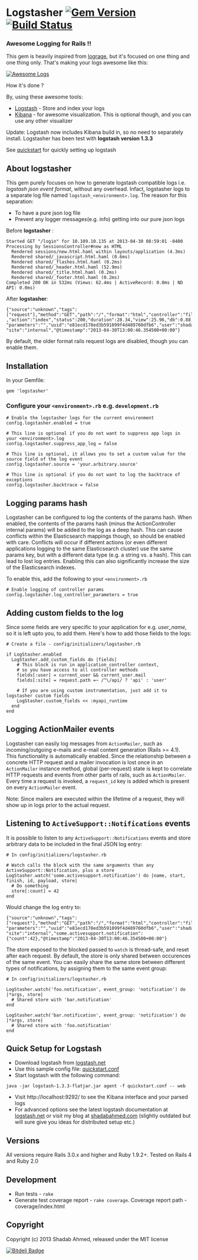 # Logstasher [![Gem Version](https://badge.fury.io/rb/logstasher.png)](http://badge.fury.io/rb/logstasher) [![Build Status](https://secure.travis-ci.org/shadabahmed/logstasher.png)](https://secure.travis-ci.org/shadabahmed/logstasher)
### Awesome Logging for Rails !!

This gem is heavily inspired from [lograge](https://github.com/roidrage/lograge), but it's focused on one thing and one thing only. That's making your logs awesome like this:

[![Awesome Logs](https://f.cloud.github.com/assets/830679/2407078/dcde03e8-aa82-11e3-85ac-8c5b3a86676e.png)](https://f.cloud.github.com/assets/830679/2407078/dcde03e8-aa82-11e3-85ac-8c5b3a86676e.png)

How it's done ?

By, using these awesome tools:
* [Logstash](http://logstash.net) - Store and index your logs
* [Kibana](http://kibana.org/) - for awesome visualization. This is optional though, and you can use any other visualizer

Update: Logstash now includes Kibana build in, so no need to separately install. Logstasher has been test with **logstash version 1.3.3**

See [quickstart](#quick-setup-for-logstash) for quickly setting up logstash

## About logstasher

This gem purely focuses on how to generate logstash compatible logs i.e. *logstash json event format*,  without any overhead. Infact, logstasher logs to a separate log file named `logstash_<environment>.log`.
The reason for this separation:
 * To have a pure json log file
 * Prevent any logger messages(e.g. info) getting into our pure json logs

Before **logstasher** :

```
Started GET "/login" for 10.109.10.135 at 2013-04-30 08:59:01 -0400
Processing by SessionsController#new as HTML
  Rendered sessions/new.html.haml within layouts/application (4.3ms)
  Rendered shared/_javascript.html.haml (0.6ms)
  Rendered shared/_flashes.html.haml (0.2ms)
  Rendered shared/_header.html.haml (52.9ms)
  Rendered shared/_title.html.haml (0.2ms)
  Rendered shared/_footer.html.haml (0.2ms)
Completed 200 OK in 532ms (Views: 62.4ms | ActiveRecord: 0.0ms | ND API: 0.0ms)
```

After **logstasher**:

```
{"source":"unknown","tags":["request"],"method":"GET","path":"/","format":"html","controller":"file_servers"
,"action":"index","status":200,"duration":28.34,"view":25.96,"db":0.88,"ip":"127.0.0.1","route":"file_servers#index",
"parameters":"","uuid":"e81ecd178ed3b591099f4d489760dfb6","user":"shadab_ahmed@abc.com",
"site":"internal","@timestamp":"2013-04-30T13:00:46.354500+00:00"}
```

By default, the older format rails request logs are disabled, though you can enable them.

## Installation

In your Gemfile:

    gem 'logstasher'

### Configure your `<environment>.rb` e.g. `development.rb`

    # Enable the logstasher logs for the current environment
    config.logstasher.enabled = true

    # This line is optional if you do not want to suppress app logs in your <environment>.log
    config.logstasher.suppress_app_log = false

    # This line is optional, it allows you to set a custom value for the source field of the log event
    config.logstasher.source = 'your.arbitrary.source'

    # This line is optional if you do not want to log the backtrace of exceptions
    config.logstasher.backtrace = false

## Logging params hash

Logstasher can be configured to log the contents of the params hash.  When enabled, the contents of the params hash (minus the ActionController internal params)
will be added to the log as a deep hash.  This can cause conflicts within the Elasticsearch mappings though, so should be enabled with care.  Conflicts will occur
if different actions (or even different applications logging to the same Elasticsearch cluster) use the same params key, but with a different data type (e.g. a
string vs. a hash).  This can lead to lost log entries.  Enabling this can also significantly increase the size of the Elasticsearch indexes.

To enable this, add the following to your `<environment>.rb`

    # Enable logging of controller params
    config.logstasher.log_controller_parameters = true

## Adding custom fields to the log

Since some fields are very specific to your application for e.g. *user_name*, so it is left upto you, to add them. Here's how to add those fields to the logs:

    # Create a file - config/initializers/logstasher.rb

    if LogStasher.enabled
      LogStasher.add_custom_fields do |fields|
        # This block is run in application_controller context,
        # so you have access to all controller methods
        fields[:user] = current_user && current_user.mail
        fields[:site] = request.path =~ /^\/api/ ? 'api' : 'user'

        # If you are using custom instrumentation, just add it to logstasher custom fields
        LogStasher.custom_fields << :myapi_runtime
      end
    end

## Logging ActionMailer events

Logstasher can easily log messages from `ActionMailer`, such as incoming/outgoing e-mails and e-mail content generation (Rails >= 4.1).
This functionality is automatically enabled. Since the relationship between a concrete HTTP request and a mailer invocation is lost
once in an `ActionMailer` instance method, global (per-request) state is kept to correlate HTTP requests and events from other parts
of rails, such as `ActionMailer`. Every time a request is invoked, a `request_id` key is added which is present on every `ActionMailer` event.

Note: Since mailers are executed within the lifetime of a request, they will show up in logs prior to the actual request.

## Listening to `ActiveSupport::Notifications` events

It is possible to listen to any `ActiveSupport::Notifications` events and store arbitrary data to be included in the final JSON log entry:

    # In config/initializers/logstasher.rb

    # Watch calls the block with the same arguments than any ActiveSupport::Notification, plus a store
    LogStasher.watch('some.activesupport.notification') do |name, start, finish, id, payload, store|
      # Do something
      store[:count] = 42
    end

Would change the log entry to:

```
{"source":"unknown","tags":["request"],"method":"GET","path":"/","format":"html","controller":"file_servers","action":"index","status":200,"duration":28.34,"view":25.96,"db":0.88,"ip":"127.0.0.1","route":"file_servers#index", "parameters":"","uuid":"e81ecd178ed3b591099f4d489760dfb6","user":"shadab_ahmed@abc.com", "site":"internal","some.activesupport.notification":{"count":42},"@timestamp":"2013-04-30T13:00:46.354500+00:00"}
```

The store exposed to the blocked passed to `watch` is thread-safe, and reset after each request.
By default, the store is only shared between occurences of the same event.
You can easily share the same store between different types of notifications, by assigning them to the same event group:

    # In config/initializers/logstasher.rb

    LogStasher.watch('foo.notification', event_group: 'notification') do |*args, store|
      # Shared store with 'bar.notification'
    end

    LogStasher.watch('bar.notification', event_group: 'notification') do |*args, store|
      # Shared store with 'foo.notification'
    end

## Quick Setup for Logstash

* Download logstash from [logstash.net](http://www.logstash.net/)
* Use this sample config file: [quickstart.conf](https://github.com/shadabahmed/logstasher/raw/master/sample_logstash_configurations/quickstart.conf)
* Start logstash with the following command:
```
java -jar logstash-1.3.3-flatjar.jar agent -f quickstart.conf -- web
```
* Visit http://localhost:9292/ to see the Kibana interface and your parsed logs
* For advanced options see the latest logstash documentation at [logstash.net](http://www.logstash.net/) or visit my blog at [shadabahmed.com](http://shadabahmed.com/blog/2013/04/30/logstasher-for-awesome-rails-logging) (slightly outdated but will sure give you ideas for distributed setup etc.)

## Versions
All versions require Rails 3.0.x and higher and Ruby 1.9.2+. Tested on Rails 4 and Ruby 2.0

## Development
 - Run tests - `rake`
 - Generate test coverage report - `rake coverage`. Coverage report path - coverage/index.html

## Copyright

Copyright (c) 2013 Shadab Ahmed, released under the MIT license


[![Bitdeli Badge](https://d2weczhvl823v0.cloudfront.net/shadabahmed/logstasher/trend.png)](https://bitdeli.com/free "Bitdeli Badge")

